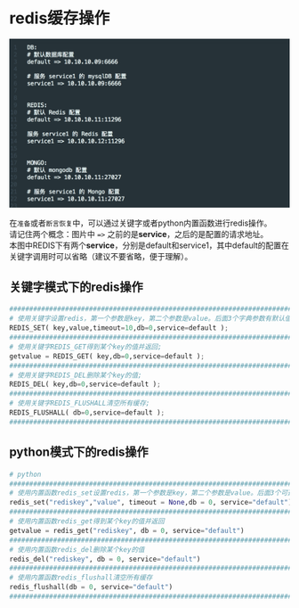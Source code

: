 # redis缓存操作

![图片](/image/DATASERVICE用户配置value截图.png)

在```准备```或者```断言恢复```中，可以通过关键字或者python内置函数进行redis操作。<br>
请记住两个概念：图片中 ```=>``` 之前的是**service**，之后的是配置的请求地址。<br>
本图中REDIS下有两个**service**，分别是default和service1，其中default的配置在关键字调用时可以省略（建议不要省略，便于理解）。<br>

## 关键字模式下的redis操作
```python
###########################################################################################;
# 使用关键字设置redis，第一个参数是key，第二个参数是value。后面3个字典参数有默认值。;
REDIS_SET( key,value,timeout=10,db=0,service=default );
###########################################################################################;
# 使用关键字REDIS_GET得到某个key的值并返回;
getvalue = REDIS_GET( key,db=0,service=default );
###########################################################################################;
# 使用关键字REDIS_DEL删除某个key的值;
REDIS_DEL( key,db=0,service=default );
###########################################################################################;
# 使用关键字REDIS_FLUSHALL清空所有缓存;
REDIS_FLUSHALL( db=0,service=default );
###########################################################################################;
```

## python模式下的redis操作
```python
# python
###########################################################################################
# 使用内置函数redis_set设置redis，第一个参数是key，第二个参数是value。后面3个可选参数。
redis_set("rediskey","value", timeout = None,db = 0, service="default")
###########################################################################################
# 使用内置函数redis_get得到某个key的值并返回
getvalue = redis_get("rediskey", db = 0, service="default")
###########################################################################################
# 使用内置函数redis_del删除某个key的值
redis_del("rediskey", db = 0, service="default")
###########################################################################################
# 使用内置函数redis_flushall清空所有缓存
redis_flushall(db = 0, service="default")
###########################################################################################
```